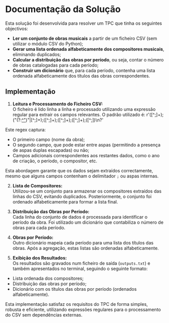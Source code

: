 # Documentação da Solução

Esta solução foi desenvolvida para resolver um TPC que tinha os seguintes objectivos:

- **Ler um conjunto de obras musicais** a partir de um ficheiro CSV (sem utilizar o módulo CSV do Python);
- **Gerar uma lista ordenada alfabeticamente dos compositores musicais**, eliminando duplicados;
- **Calcular a distribuição das obras por período**, ou seja, contar o número de obras catalogadas para cada período;
- **Construir um dicionário** que, para cada período, contenha uma lista ordenada alfabeticamente dos títulos das obras correspondentes.

## Implementação

1. **Leitura e Processamento do Ficheiro CSV:**  
   O ficheiro é lido linha a linha e processado utilizando uma expressão regular para extrair os campos relevantes. O padrão utilizado é:
   r'([^;]+);("(?:[^"](?:"[^"]))"|[^;]+);([^;]+);([^;]+);([^;]+);([^;])\n?'


Este regex captura:
- O primeiro campo (nome da obra);
- O segundo campo, que pode estar entre aspas (permitindo a presença de aspas duplas escapadas) ou não;
- Campos adicionais correspondentes aos restantes dados, como o ano de criação, o período, o compositor, etc.

Esta abordagem garante que os dados sejam extraídos correctamente, mesmo que alguns campos contenham o delimitador `;` ou aspas internas.

2. **Lista de Compositores:**  
Utilizou-se um conjunto para armazenar os compositores extraídos das linhas do CSV, evitando duplicados. Posteriormente, o conjunto foi ordenado alfabeticamente para formar a lista final.

3. **Distribuição das Obras por Período:**  
Cada linha do conjunto de dados é processada para identificar o período da obra. Foi utilizado um dicionário que contabiliza o número de obras para cada período.

4. **Obras por Período:**  
Outro dicionário mapeia cada período para uma lista dos títulos das obras. Após a agregação, estas listas são ordenadas alfabeticamente.

5. **Exibição dos Resultados:**  
Os resultados são gravados num ficheiro de saída (`outputs.txt`) e também apresentados no terminal, seguindo o seguinte formato:

- Lista ordenada dos compositores;
- Distribuição das obras por período;
- Dicionário com os títulos das obras por período (ordenados alfabeticamente).

Esta implementação satisfaz os requisitos do TPC de forma simples, robusta e eficiente, utilizando expressões regulares para o processamento do CSV sem dependências externas.